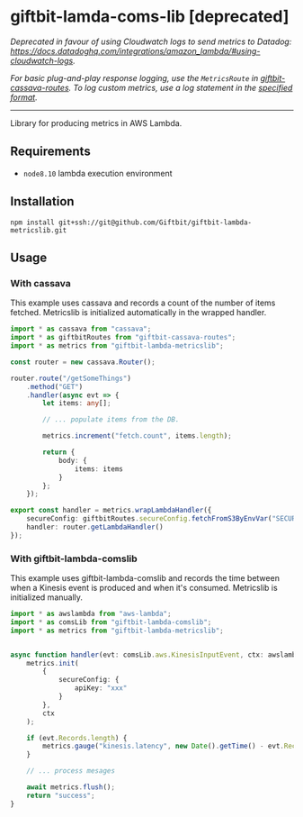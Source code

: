 # giftbit-lamda-coms-lib [deprecated]

*Deprecated in favour of using Cloudwatch logs to send metrics to Datadog: https://docs.datadoghq.com/integrations/amazon_lambda/#using-cloudwatch-logs.* 

*For basic plug-and-play response logging, use the `MetricsRoute` in [giftbit-cassava-routes](https://github.com/Giftbit/giftbit-cassava-routes). To log custom metrics, use a log statement in the [specified format](https://docs.datadoghq.com/integrations/amazon_lambda/#using-cloudwatch-logs).*

------------------------------

Library for producing metrics in AWS Lambda.

## Requirements

- `node8.10` lambda execution environment

## Installation

`npm install git+ssh://git@github.com/Giftbit/giftbit-lambda-metricslib.git`

## Usage

### With cassava

This example uses cassava and records a count of the number of items fetched.  Metricslib is initialized automatically in the wrapped handler.

```typescript
import * as cassava from "cassava";
import * as giftbitRoutes from "giftbit-cassava-routes";
import * as metrics from "giftbit-lambda-metricslib";

const router = new cassava.Router();

router.route("/getSomeThings")
    .method("GET")
    .handler(async evt => {
        let items: any[];

        // ... populate items from the DB.

        metrics.increment("fetch.count", items.length);

        return {
            body: {
                items: items
            }
        };
    });

export const handler = metrics.wrapLambdaHandler({
    secureConfig: giftbitRoutes.secureConfig.fetchFromS3ByEnvVar("SECURE_CONFIG_BUCKET", "SECURE_CONFIG_KEY_DATADOG"),
    handler: router.getLambdaHandler()
});
```


### With giftbit-lambda-comslib

This example uses giftbit-lambda-comslib and records the time between when a Kinesis event is produced and when it's consumed.  Metricslib is initialized manually.

```typescript
import * as awslambda from "aws-lambda";
import * as comsLib from "giftbit-lambda-comslib";
import * as metrics from "giftbit-lambda-metricslib";


async function handler(evt: comsLib.aws.KinesisInputEvent, ctx: awslambda.Context): Promise<any> {
    metrics.init(
        {
            secureConfig: {
                apiKey: "xxx"
            }
        },
        ctx
    );

    if (evt.Records.length) {
        metrics.gauge("kinesis.latency", new Date().getTime() - evt.Records[evt.Records.length - 1].kinesis.approximateArrivalTimestamp * 1000);
    }

    // ... process mesages

    await metrics.flush();
    return "success";
}
```
